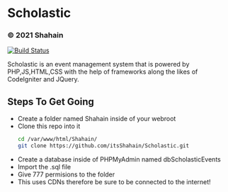 # Scholastic
### &copy; 2021 Shahain 

[![Build Status](https://travis-ci.org/joemccann/dillinger.svg?branch=master)](https://github.com/itsShahain/Scholastic)

Scholastic is an event management system that is powered by PHP,JS,HTML,CSS with the help of frameworks along the likes of
CodeIgniter and JQuery.

## Steps To Get Going

- Create a folder named Shahain inside of your webroot
- Clone this repo into it
    ```sh
    cd /var/www/html/Shahain/
    git clone https://github.com/itsShahain/Scholastic.git
    ```
- Create a database inside of PHPMyAdmin named dbScholasticEvents
- Import the .sql file
- Give 777 permisions to the folder
- This uses CDNs therefore be sure to be connected to the internet!